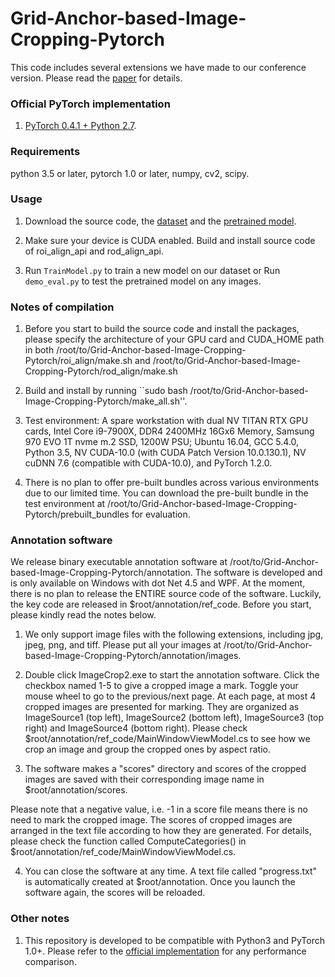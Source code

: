 # Grid-Anchor-based-Image-Cropping-Pytorch
This code includes several extensions we have made to our conference version. Please read the [paper](https://drive.google.com/open?id=1Bd1VaqYVycB7Npv5OdXKl-znKs_APl4n) for details.

### Official PyTorch implementation
1. [PyTorch 0.4.1 + Python 2.7](https://github.com/HuiZeng/Grid-Anchor-based-Image-Cropping-Pytorch).

### Requirements
python 3.5 or later, pytorch 1.0 or later, numpy, cv2, scipy. 

### Usage
1. Download the source code, the [dataset](https://drive.google.com/open?id=1X9xK5O9cx4_MvDkWAs5wVuM-mPWINaqa) and the [pretrained model](https://drive.google.com/open?id=1kaNWvfIdtbh2GIPNSWXdxqyS-d2DR1F3).

2. Make sure your device is CUDA enabled. Build and install source code of roi_align_api and rod_align_api.

3. Run ``TrainModel.py`` to train a new model on our dataset or Run ``demo_eval.py`` to test the pretrained model on any images.

### Notes of compilation
1. Before you start to build the source code and install the packages, please specify the architecture of your GPU card and CUDA_HOME path in both /root/to/Grid-Anchor-based-Image-Cropping-Pytorch/roi_align/make.sh and /root/to/Grid-Anchor-based-Image-Cropping-Pytorch/rod_align/make.sh

2. Build and install by running ``sudo bash /root/to/Grid-Anchor-based-Image-Cropping-Pytorch/make_all.sh''.

3. Test environment: A spare workstation with dual NV TITAN RTX GPU cards, Intel Core i9-7900X, DDR4 2400MHz 16Gx6 Memory, Samsung 970 EVO 1T nvme m.2 SSD, 1200W PSU; Ubuntu 16.04, GCC 5.4.0, Python 3.5, NV CUDA-10.0 (with CUDA Patch Version 10.0.130.1), NV cuDNN 7.6 (compatible with CUDA-10.0), and PyTorch 1.2.0.

4. There is no plan to offer pre-built bundles across various environments due to our limited time. You can download the pre-built bundle in the test environment at /root/to/Grid-Anchor-based-Image-Cropping-Pytorch/prebuilt_bundles for evaluation.

### Annotation software
We release binary executable annotation software at /root/to/Grid-Anchor-based-Image-Cropping-Pytorch/annotation. The software is developed and is only available on Windows with dot Net 4.5 and WPF. At the moment, there is no plan to release the ENTIRE source code of the software. Luckily, the key code are released in $root/annotation/ref_code. Before you start, please kindly read the notes below.

1. We only support image files with the following extensions, including jpg, jpeg, png, and tiff. Please put all your images at /root/to/Grid-Anchor-based-Image-Cropping-Pytorch/annotation/images.

2. Double click ImageCrop2.exe to start the annotation software. Click the checkbox named 1-5 to give a cropped image a mark. Toggle your mouse wheel to go to the previous/next page. At each page, at most 4 cropped images are presented for marking. They are organized as ImageSource1 (top left), ImageSource2 (bottom left), ImageSource3 (top right) and ImageSource4 (bottom right). Please check $root/annotation/ref_code/MainWindowViewModel.cs to see how we crop an image and group the cropped ones by aspect ratio. 

3. The software makes a "scores" directory and scores of the cropped images are saved with their corresponding image name in $root/annotation/scores.
		
Please note that a negative value, i.e. -1 in a score file means there is no need to mark the cropped image. The scores of cropped images are arranged in the text file according to how they are generated. For details, please check the function called ComputeCategories() in $root/annotation/ref_code/MainWindowViewModel.cs.

4. You can close the software at any time. A text file called "progress.txt" is automatically created at $root/annotation. Once you launch the software again, the scores will be reloaded.

### Other notes
1. This repository is developed to be compatible with Python3 and PyTorch 1.0+. Please refer to the [official implementation](https://github.com/HuiZeng/Grid-Anchor-based-Image-Cropping-Pytorch) for any performance comparison.
